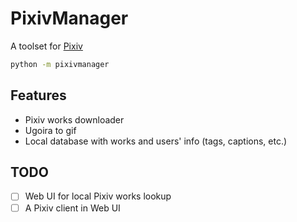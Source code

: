 # PixivManager

A toolset for [Pixiv](https://www.pixiv.net/)

```bash
python -m pixivmanager
```

## Features

- Pixiv works downloader
- Ugoira to gif
- Local database with works and users' info (tags, captions, etc.)

## TODO

- [ ] Web UI for local Pixiv works lookup
- [ ] A Pixiv client in Web UI
